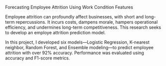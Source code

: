 Forecasting Employee Attrition Using Work Condition Features

Employee attrition can profoundly affect businesses, with short and long-term repercussions. It incurs costs, dampens morale, hampers operational efficiency, and undermines long-term competitiveness. This research seeks to develop an employe attrition prediction model.

In this project, I developed six models—Logistic Regression, K-nearest neighbor, Random Forest, and Ensemble modeling—to predict employee attrition with over 92% accuracy. Performance was evaluated using accuracy and F1-score metrics.
